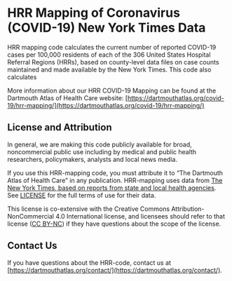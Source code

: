 # HRR Mapping of Coronavirus (COVID-19) New York Times Data
HRR mapping code calculates the current number of reported COVID-19 cases per 100,000 residents of each of the 306 United States Hospital Referral Regions (HRRs), based on county-level data files on case counts maintained and made available by the New York Times. This code also calculates

More information about our HRR COVID-19 Mapping can be found at the Dartmouth Atlas of Health Care website: [https://dartmouthatlas.org/covid-19/hrr-mapping/](https://dartmouthatlas.org/covid-19/hrr-mapping/)

## License and Attribution

In general, we are making this code publicly available for broad, noncommercial public use including by medical and public health researchers, policymakers, analysts and local news media.

If you use this HRR-mapping code, you must attribute it to “The Dartmouth Atlas of Health Care” in any publication. HRR-mapping uses data from [The New York Times, based on reports from state and local health agencies](https://www.nytimes.com/interactive/2020/us/coronavirus-us-cases.html). See [LICENSE](LICENSE) for the full terms of use for their data.

This license is co-extensive with the Creative Commons Attribution-NonCommercial 4.0 International license, and licensees should refer to that license ([CC BY-NC](https://creativecommons.org/licenses/by-nc/4.0/legalcode)) if they have questions about the scope of the license.


## Contact Us

If you have questions about the HRR-code, contact us at [https://dartmouthatlas.org/contact/](https://dartmouthatlas.org/contact/).
